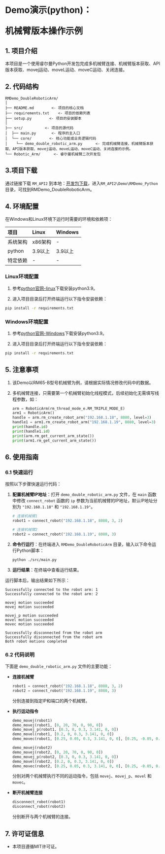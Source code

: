 # <p class="hidden">Demo演示(python)：</p>机械臂版本操作示例

## 1. 项目介绍

本项目是一个使用睿尔曼Python开发包完成多机械臂连接、机械臂版本获取、API版本获取、movej运动、moveL运动、moveC运动、关闭连接。

## 2. 代码结构

```
RMDemo_DoubleRoboticArm/
│
├── README.md        <- 项目的核心文档
├── requirements.txt    <- 项目的依赖列表
├── setup.py        <- 项目的安装脚本
│
├── src/          <- 项目的源代码
│  ├── main.py       <- 程序的主入口
│  └── core/        <- 核心功能或业务逻辑代码
│    └── demo_double_robotic_arm.py      <- 完成机械臂连接、机械臂版本获取、API版本获取、movej运动、moveL运动、moveC运动、关闭连接的示例。
└── Robotic_Arm/      <- 睿尔曼机械臂二次开发包
```

## 3.项目下载

通过链接下载 `RM_API2` 到本地：[开发包下载](https://github.com/RealManRobot/RM_API2.git)，进入`RM_API2\Demo\RMDemo_Python`目录，可找到RMDemo_DoubleRoboticArm。

## 4. 环境配置

在Windows和Linux环境下运行时需要的环境和依赖项：

| 项目         | Linux     | Windows   |
| :--          | :--       | :--       |
| 系统架构     | x86架构   | -         |
| python       | 3.9以上   | 3.9以上   |
| 特定依赖     | -         | -         |

### Linux环境配置

   1. 参考[python官网-linux](https://www.python.org/downloads/source/)下载安装python3.9。

   2. 进入项目目录后打开终端运行以下指令安装依赖：

```bash
pip install -r requirements.txt
```

### Windows环境配置

   1. 参考[python官网-Windows](https://www.python.org/downloads/windows/)下载安装python3.9。

   2. 进入项目目录后打开终端运行以下指令安装依赖：

```bash
pip install -r requirements.txt
```

## 5. 注意事项

1. 该Demo以RM65-B型号机械臂为例，请根据实际情况修改代码中的数据。
2. 多机械臂连接，只需要第一个机械臂初始化线程模式，后续初始化无需填写线程参数，如：

    ```python
    arm = RoboticArm(rm_thread_mode_e.RM_TRIPLE_MODE_E)
    arm1 = RoboticArm()
    handle = arm.rm_create_robot_arm("192.168.1.18", 8080, level=3)
    handle1 = arm1.rm_create_robot_arm("192.168.1.19", 8080, level=3)
    print(handle.id)
    print(handle1.id)
    print(arm.rm_get_current_arm_state())
    print(arm1.rm_get_current_arm_state())
    ```

## 6. 使用指南

### 6.1 快速运行

按照以下步骤快速运行代码：

1. **配置机械臂IP地址**：打开 `demo_double_robotic_arm.py` 文件，在 `main` 函数中修改 `connect_robot` 函数的 `ip` 参数为当前机械臂的IP地址，默认IP地址分别为 `"192.168.1.18"` 和 `"192.168.1.19"`。

    ```python
    # 连接机械臂1
    robot1 = connect_robot("192.168.1.18", 8080, 3, 2)

    # 连接机械臂2
    robot2 = connect_robot("192.168.1.19", 8080, 3)
    ```

2. **命令行运行**：在终端进入 `RMDemo_DoubleRoboticArm` 目录，输入以下命令运行Python脚本：

    ```bash
    python ./src/main.py
    ```

3. **运行结果**：在终端中查看运行结果。

运行脚本后，输出结果如下所示：

```
Successfully connected to the robot arm: 1
Successfully connected to the robot arm: 2

movej motion succeeded
movej motion succeeded

movej_p motion succeeded
movel motion succeeded
movec motion succeeded

Successfully disconnected from the robot arm
Successfully disconnected from the robot arm
Both robot motions completed
```

### **6.2 代码说明**

下面是 `demo_double_robotic_arm.py` 文件的主要功能：

- **连接机械臂**

    ```python
    robot1 = connect_robot("192.168.1.18", 8080, 3, 2)
    robot2 = connect_robot("192.168.1.19", 8080, 3)
    ```
    分别连接到指定IP和端口的两个机械臂。

- **执行运动指令**

    ```python
    demo_movej(robot1)
    demo_movej(robot1, [0, 20, 70, 0, 90, 0])
    demo_movej_p(robot1, [0.3, 0, 0.3, 3.141, 0, 0])
    demo_movel(robot1, [0.2, 0, 0.3, 3.141, 0, 0])
    demo_movec(robot1, [0.25, 0.05, 0.3, 3.141, 0, 0], [0.25, -0.05, 0.3, 3.141, 0, 0], loop=2)
    ```

    ```python
    demo_movej(robot2)
    demo_movej(robot2, [0, 20, 70, 0, 90, 0])
    demo_movej_p(robot2, [0.3, 0, 0.3, 3.141, 0, 0])
    demo_movel(robot2, [0.2, 0, 0.3, 3.141, 0, 0])
    demo_movec(robot2, [0.25, 0.05, 0.3, 3.141, 0, 0], [0.25, -0.05, 0.3, 3.141, 0, 0], loop=2)
    ```

    分别对两个机械臂执行不同的运动指令，包括 `movej`、`movej_p`、`movel` 和 `movec`。

- **断开机械臂连接**

    ```python
    disconnect_robot(robot1)
    disconnect_robot(robot2)
    ```

    分别断开与两个机械臂的连接。



## 7. 许可证信息

- 本项目遵循MIT许可证。
